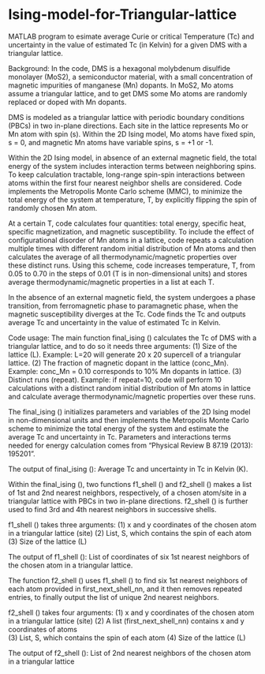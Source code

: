 # Ising-model-for-Triangular-lattice
MATLAB program to esimate average Curie or critical Temperature (Tc) and uncertainty in the value of estimated Tc (in Kelvin) for a given DMS with a triangular lattice. 

Background: In the code, DMS is a hexagonal molybdenum disulfide monolayer (MoS2), a semiconductor material, with a small concentration of magnetic impurities of manganese (Mn) dopants. In MoS2, Mo atoms assume a triangular lattice, and to get DMS some Mo atoms are randomly replaced or doped with Mn dopants. 

DMS is modeled as a triangular lattice with periodic boundary conditions (PBCs) in two in-plane directions. Each site in the lattice represents Mo or Mn atom with spin (s). Within the 2D Ising model, Mo atoms have fixed spin, s = 0, and magnetic Mn atoms have variable spins, s = +1 or -1.

Within the 2D Ising model, in absence of an external magnetic field, the total energy of the system includes interaction terms between neighboring spins. To keep calculation tractable, long-range spin-spin interactions between atoms within the first four nearest neighbor shells are considered. Code implements the Metropolis Monte Carlo scheme (MMC), to minimize the total energy of the system at temperature, T, by explicitly flipping the spin of randomly chosen Mn atom. 

At a certain T, code calculates four quantities: total energy, specific heat, specific magnetization, and magnetic susceptibility. To include the effect of configurational disorder of Mn atoms in a lattice, code repeats a calculation multiple times with different random initial distribution of Mn atoms and then calculates the average of all thermodynamic/magnetic properties over these distinct runs. Using this scheme, code increases temperature, T, from 0.05 to 0.70 in the steps of 0.01 (T is in non-dimensional units) and stores average thermodynamic/magnetic properties in a list at each T. 

In the absence of an external magnetic field, the system undergoes a phase transition, from ferromagnetic phase to paramagnetic phase, when the magnetic susceptibility diverges at the Tc. Code finds the Tc and outputs average Tc and uncertainty in the value of estimated Tc in Kelvin.

Code usage:
The main function final_ising () calculates the Tc of DMS with a triangular lattice, and to do so it needs three arguments: 
(1)	Size of the lattice (L). Example: L=20 will generate 20 x 20 supercell of a triangular lattice.
(2)	The fraction of magnetic dopant in the lattice (conc_Mn). Example: conc_Mn = 0.10 corresponds to 10% Mn dopants in lattice.
(3)	Distinct runs (repeat). Example: if repeat=10, code will perform 10 calculations with a distinct random initial distribution of Mn atoms in lattice and calculate average thermodynamic/magnetic properties over these runs. 
            
The final_ising () initializes parameters and variables of the 2D Ising model in non-dimensional units and then implements the Metropolis Monte Carlo scheme to minimize the total energy of the system and estimate the average Tc and uncertainty in Tc. Parameters and interactions terms needed for energy calculation comes from “Physical Review B 87.19 (2013): 195201”.

The output of final_ising (): Average Tc and uncertainty in Tc in Kelvin (K). 

Within the final_ising (), two functions f1_shell () and f2_shell () makes a list of 1st and 2nd nearest neighbors, respectively, of a chosen atom/site in a triangular lattice with PBCs in two in-plane directions. f2_shell () is further used to find 3rd and 4th nearest neighbors in successive shells. 

f1_shell () takes three arguments: 
(1)	x and y coordinates of the chosen atom in a triangular lattice (site)
(2)	List, S, which contains the spin of each atom
(3)	Size of the lattice (L)

The output of f1_shell (): List of coordinates of six 1st nearest neighbors of the chosen atom in a triangular lattice. 

The function f2_shell () uses f1_shell () to find six 1st nearest neighbors of each atom provided in first_next_shell_nn, and it then removes repeated entries, to finally output the list of unique 2nd nearest neighbors.

f2_shell () takes four arguments: 
(1)	x and y coordinates of the chosen atom in a triangular lattice (site)
(2)	A list (first_next_shell_nn) contains x and y coordinates of atoms  
(3)	List, S, which contains the spin of each atom
(4)	Size of the lattice (L)

The output of f2_shell (): List of 2nd nearest neighbors of the chosen atom in a triangular lattice
